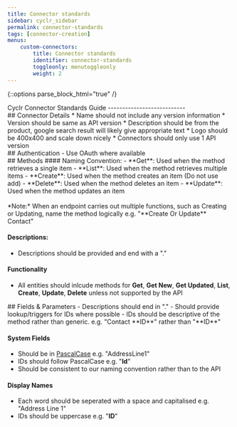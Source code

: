 ```yaml
---
title: Connector standards
sidebar: cyclr_sidebar
permalink: connector-standards
tags: [connector-creation]
menus:
    custom-connectors:
        title: Connector standards
        identifier: connector-standards
        toggleonly: menutoggleonly
        weight: 2
---
```

{::options parse_block_html="true" /}
<section class="card">
Cyclr Connector Standards Guide
---------------------------


</section>
<section class="card">
## Connector Details
* Name should not include any version information
* Version should be same as API version
* Description should be from the product, google search result will likely give appropriate text
* Logo should be 400x400 and scale down nicely
* Connectors should only use 1 API version


</section>
<section class="card">
## Authentication
- Use OAuth where available


</section>
<section class="card">
## Methods
#### Naming Convention:
- **Get**: Used when the method retrieves a single item
- **List**: Used when the method retrieves multiple items
- **Create**: Used when the method creates an item (Do not use add)
- **Delete**: Used when the method deletes an item
- **Update**: Used when the method updates an item<br><br> 
  *Note:* When an endpoint carries out multiple functions, such as Creating or Updating, name the method logically e.g. "**Create Or Update** Contact"
  
#### Descriptions:
* Descriptions should be provided and end with a "."

#### Functionality
* All entities should inlcude methods for **Get**, **Get New**, **Get Updated**, **List**, **Create**, **Update**, **Delete** unless not supported by the API


</section>
<section class="card">
## Fields & Parameters
- Descriptions should end in "."
- Should provide lookup/triggers for IDs where possible
- IDs should be descriptive of the method rather than generic. e.g. "Contact **ID**" rather than "**ID**"


#### System Fields
- Should be in [PascalCase](https://docs.microsoft.com/en-us/previous-versions/dotnet/netframework-1.1/x2dbyw72(v=vs.71)) e.g. "AddressLine1"
- IDs should follow PascalCase e.g. "**Id**"
- Should be consistent to our naming convention rather than to the API

#### Display Names
- Each word should be seperated with a space and capitalised e.g. "Address Line 1"
- IDs should be uppercase e.g. "**ID**"

</section>
